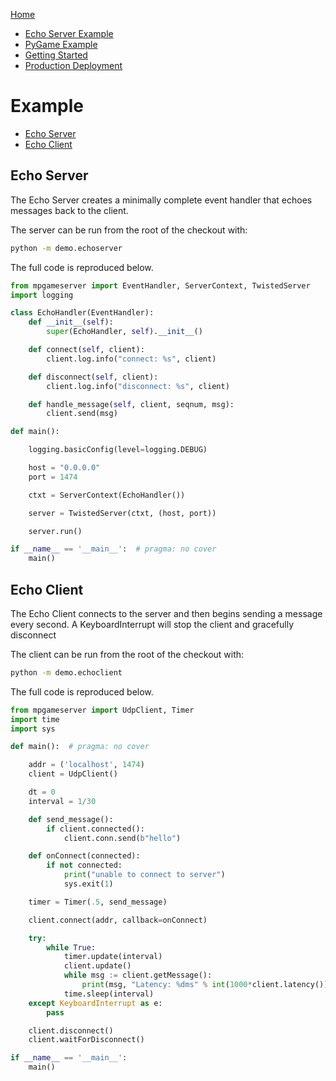 [Home](../README.md)

* [Echo Server Example](./example.md)
* [PyGame Example](docs/example2.md)
* [Getting Started](./GettingStarted.md)
* [Production Deployment](./ProductionDeployment.md)

# Example

* [Echo Server](#echo-server)
* [Echo Client](#echo-client)

## Echo Server

The Echo Server creates a minimally complete event handler that echoes messages back to the client.

The server can be run from the root of the checkout with:

```bash
python -m demo.echoserver
```

The full code is reproduced below.

```python
from mpgameserver import EventHandler, ServerContext, TwistedServer
import logging

class EchoHandler(EventHandler):
    def __init__(self):
        super(EchoHandler, self).__init__()

    def connect(self, client):
        client.log.info("connect: %s", client)

    def disconnect(self, client):
        client.log.info("disconnect: %s", client)

    def handle_message(self, client, seqnum, msg):
        client.send(msg)

def main():

    logging.basicConfig(level=logging.DEBUG)

    host = "0.0.0.0"
    port = 1474

    ctxt = ServerContext(EchoHandler())

    server = TwistedServer(ctxt, (host, port))

    server.run()

if __name__ == '__main__':  # pragma: no cover
    main()
```

## Echo Client

The Echo Client connects to the server and then begins sending a message every second.
A KeyboardInterrupt will stop the client and gracefully disconnect

The client can be run from the root of the checkout with:

```bash
python -m demo.echoclient
```

The full code is reproduced below.

```python
from mpgameserver import UdpClient, Timer
import time
import sys

def main():  # pragma: no cover

    addr = ('localhost', 1474)
    client = UdpClient()

    dt = 0
    interval = 1/30

    def send_message():
        if client.connected():
            client.conn.send(b"hello")

    def onConnect(connected):
        if not connected:
            print("unable to connect to server")
            sys.exit(1)

    timer = Timer(.5, send_message)

    client.connect(addr, callback=onConnect)

    try:
        while True:
            timer.update(interval)
            client.update()
            while msg := client.getMessage():
                print(msg, "Latency: %dms" % int(1000*client.latency()))
            time.sleep(interval)
    except KeyboardInterrupt as e:
        pass

    client.disconnect()
    client.waitForDisconnect()

if __name__ == '__main__':
    main()
```
